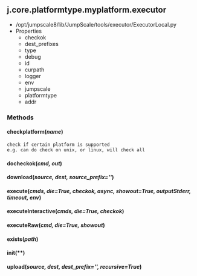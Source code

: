 <!-- toc -->
## j.core.platformtype.myplatform.executor

- /opt/jumpscale8/lib/JumpScale/tools/executor/ExecutorLocal.py
- Properties
    - checkok
    - dest_prefixes
    - type
    - debug
    - id
    - curpath
    - logger
    - env
    - jumpscale
    - platformtype
    - addr

### Methods

#### checkplatform(*name*) 

```
check if certain platform is supported
e.g. can do check on unix, or linux, will check all

```

#### docheckok(*cmd, out*) 

#### download(*source, dest, source_prefix=''*) 

#### execute(*cmds, die=True, checkok, async, showout=True, outputStderr, timeout, env*) 

#### executeInteractive(*cmds, die=True, checkok*) 

#### executeRaw(*cmd, die=True, showout*) 

#### exists(*path*) 

#### init(**) 

#### upload(*source, dest, dest_prefix='', recursive=True*) 

